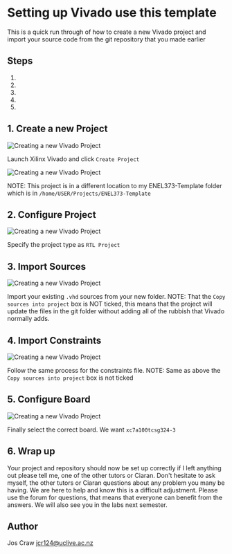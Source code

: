 # Setting up Vivado use this template
This is a quick run through of how to create a new Vivado project and import your source code from the git repository that you made earlier

## Steps
1.
2.
3.
4.
5.

## 1. Create a new Project
<img alt="Creating a new Vivado Project" src="https://storage.googleapis.com/enle373students/create-project.png" width="auto" height="auto"/>

Launch Xilinx Vivado and click `Create Project`

<img alt="Creating a new Vivado Project" src="https://storage.googleapis.com/enle373students/new-project-path.png" width="auto" height="auto"/>

NOTE: This project is in a different location to my ENEL373-Template folder which is in `/home/USER/Projects/ENEL373-Template`

## 2. Configure Project
<img alt="Creating a new Vivado Project" src="https://storage.googleapis.com/enle373students/rtl-project.png" width="auto" height="auto"/>

Specify the project type as `RTL Project`

## 3. Import Sources
<img alt="Creating a new Vivado Project" src="https://storage.googleapis.com/enle373students/import_sources.png" width="auto" height="auto"/>

Import your existing `.vhd` sources from your new folder. NOTE: That the `Copy sources into project` box is NOT ticked, this means that the project will update the files in the 
git folder without adding all of the rubbish that Vivado normally adds.

## 4. Import Constraints
<img alt="Creating a new Vivado Project" src="https://storage.googleapis.com/enle373students/import-constraints.png" width="auto" height="auto"/>

Follow the same process for the constraints file. NOTE: Same as above the `Copy sources into project` box is not ticked

## 5. Configure Board
<img alt="Creating a new Vivado Project" src="https://storage.googleapis.com/enle373students/board-type.png" width="auto" height="auto"/>

Finally select the correct board. We want `xc7a100tcsg324-3`

## 6. Wrap up
Your project and repository should now be set up correctly if I left anything out please tell me, one of the other tutors or Ciaran. Don't hesitate to ask myself, the other tutors or 
Ciaran questions about any problem you many be having. We are here to help and know this is a difficult adjustment. Please use the forum for questions, that means that everyone can benefit from the answers. We will also see you in the labs next semester.

## Author
Jos Craw <jcr124@uclive.ac.nz>